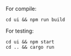 For compile:
```
cd ui && npm run build
```

For testing:
```
cd ui && npm start
cd .. && cargo run
```